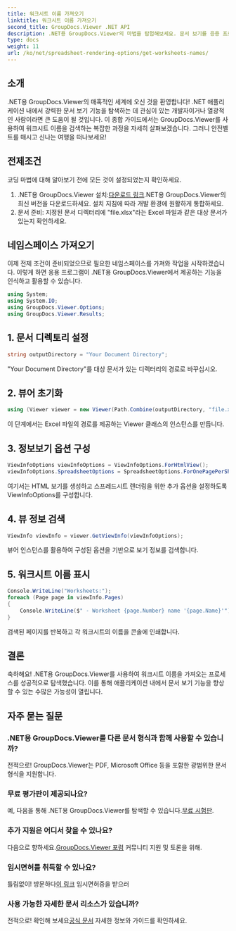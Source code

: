 ```yaml
---
title: 워크시트 이름 가져오기
linktitle: 워크시트 이름 가져오기
second_title: GroupDocs.Viewer .NET API
description: .NET용 GroupDocs.Viewer의 마법을 탐험해보세요. 문서 보기를 응용 프로그램에 원활하게 통합할 수 있습니다. 지금 무료 평가판을 사용해 보세요!
type: docs
weight: 11
url: /ko/net/spreadsheet-rendering-options/get-worksheets-names/
---
```

## 소개
.NET용 GroupDocs.Viewer의 매혹적인 세계에 오신 것을 환영합니다! .NET 애플리케이션 내에서 강력한 문서 보기 기능을 탐색하는 데 관심이 있는 개발자이거나 열광적인 사람이라면 큰 도움이 될 것입니다. 이 종합 가이드에서는 GroupDocs.Viewer를 사용하여 워크시트 이름을 검색하는 복잡한 과정을 자세히 살펴보겠습니다. 그러니 안전벨트를 매시고 신나는 여행을 떠나보세요!
## 전제조건
코딩 마법에 대해 알아보기 전에 모든 것이 설정되었는지 확인하세요.
1.  .NET용 GroupDocs.Viewer 설치:[다운로드 링크](https://releases.groupdocs.com/viewer/net/).NET용 GroupDocs.Viewer의 최신 버전을 다운로드하세요. 설치 지침에 따라 개발 환경에 원활하게 통합하세요.
2. 문서 준비: 지정된 문서 디렉터리에 "file.xlsx"라는 Excel 파일과 같은 대상 문서가 있는지 확인하세요.
## 네임스페이스 가져오기
이제 전제 조건이 준비되었으므로 필요한 네임스페이스를 가져와 작업을 시작하겠습니다. 이렇게 하면 응용 프로그램이 .NET용 GroupDocs.Viewer에서 제공하는 기능을 인식하고 활용할 수 있습니다.
```csharp
using System;
using System.IO;
using GroupDocs.Viewer.Options;
using GroupDocs.Viewer.Results;
```
## 1. 문서 디렉토리 설정
```csharp
string outputDirectory = "Your Document Directory";
```
"Your Document Directory"를 대상 문서가 있는 디렉터리의 경로로 바꾸십시오.
## 2. 뷰어 초기화
```csharp
using (Viewer viewer = new Viewer(Path.Combine(outputDirectory, "file.xlsx")))
```
이 단계에서는 Excel 파일의 경로를 제공하는 Viewer 클래스의 인스턴스를 만듭니다.
## 3. 정보보기 옵션 구성
```csharp
ViewInfoOptions viewInfoOptions = ViewInfoOptions.ForHtmlView();
viewInfoOptions.SpreadsheetOptions = SpreadsheetOptions.ForOnePagePerSheet();
```
여기서는 HTML 보기를 생성하고 스프레드시트 렌더링을 위한 추가 옵션을 설정하도록 ViewInfoOptions를 구성합니다.
## 4. 뷰 정보 검색
```csharp
ViewInfo viewInfo = viewer.GetViewInfo(viewInfoOptions);
```
뷰어 인스턴스를 활용하여 구성된 옵션을 기반으로 보기 정보를 검색합니다.
## 5. 워크시트 이름 표시
```csharp
Console.WriteLine("Worksheets:");
foreach (Page page in viewInfo.Pages)
{
    Console.WriteLine($" - Worksheet {page.Number} name '{page.Name}'");
}
```
검색된 페이지를 반복하고 각 워크시트의 이름을 콘솔에 인쇄합니다.
## 결론
축하해요! .NET용 GroupDocs.Viewer를 사용하여 워크시트 이름을 가져오는 프로세스를 성공적으로 탐색했습니다. 이를 통해 애플리케이션 내에서 문서 보기 기능을 향상할 수 있는 수많은 가능성이 열립니다.
## 자주 묻는 질문
### .NET용 GroupDocs.Viewer를 다른 문서 형식과 함께 사용할 수 있습니까?
전적으로! GroupDocs.Viewer는 PDF, Microsoft Office 등을 포함한 광범위한 문서 형식을 지원합니다.
### 무료 평가판이 제공되나요?
 예, 다음을 통해 .NET용 GroupDocs.Viewer를 탐색할 수 있습니다.[무료 시험판](https://releases.groupdocs.com/).
### 추가 지원은 어디서 찾을 수 있나요?
 다음으로 향하세요.[GroupDocs.Viewer 포럼](https://forum.groupdocs.com/c/viewer/9) 커뮤니티 지원 및 토론을 위해.
### 임시면허를 취득할 수 있나요?
 틀림없이! 방문하다[이 링크](https://purchase.groupdocs.com/temporary-license/) 임시면허증을 받으러
### 사용 가능한 자세한 문서 리소스가 있습니까?
 전적으로! 확인해 보세요[공식 문서](https://reference.groupdocs.com/viewer/net/) 자세한 정보와 가이드를 확인하세요.